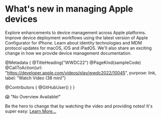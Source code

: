 # What's new in managing Apple devices

Explore enhancements to device management across Apple platforms. Improve device deployment workflows using the latest version of Apple Configurator for iPhone. Learn about identity technologies and MDM protocol updates for macOS, iOS and iPadOS. We'll also share an exciting change in how we provide device management documentation.

@Metadata {
   @TitleHeading("WWDC22")
   @PageKind(sampleCode)
   @CallToAction(url: "https://developer.apple.com/videos/play/wwdc2022/10045", purpose: link, label: "Watch Video (38 min)")

   @Contributors {
      @GitHubUser(<replace this with your GitHub handle>)
   }
}

😱 "No Overview Available!"

Be the hero to change that by watching the video and providing notes! It's super easy:
 [Learn More…](https://wwdcnotes.com/documentation/wwdcnotes/contributing)
